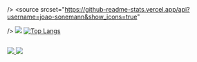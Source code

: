 <!--
**joao-sonemann/joao-sonemann** is a ✨ _special_ ✨ repository because its `README.md` (this file) appears on your GitHub profile.

Here are some ideas to get you started:

- 🔭 I’m currently working on ...
- 🌱 I’m currently learning ...
- 👯 I’m looking to collaborate on ...
- 🤔 I’m looking for help with ...
- 💬 Ask me about ...
- 📫 How to reach me: ...
- 😄 Pronouns: ...
- ⚡ Fun fact: ...
-->

<picture>
  <source
    srcset="https://github-readme-stats.vercel.app/api?username=joao-sonemann&show_icons=true&theme=transparent"
   
  />
  <source
    srcset="https://github-readme-stats.vercel.app/api?username=joao-sonemann&show_icons=true"

  />
  <img src="https://github-readme-stats.vercel.app/api?username=joao-sonemann&show_icons=true" />
</picture> 
[![Top Langs](https://github-readme-stats.vercel.app/api/top-langs/?username=joao-sonemann&layout=compact&theme=transparent)](https://github.com/joao-sonemann/github-readme-stats)
##
<a href = "https://www.linkedin.com/in/joao-frois/" ><img src= "https://img.shields.io/badge/LinkedIn-0077B5?style=for-the-badge&logo=linkedin&logoColor=white"> </a> 
<a href = "mailto:joaocfsonemann@gmail.com" ><img src= "https://img.shields.io/badge/Gmail-D14836?style=for-the-badge&logo=gmail&logoColor=white"> </a>

